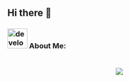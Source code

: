 ## Hi there 👋
###  <img src="/images/Developer.gif" alt="developer gif"  height="45px">  About Me:
<h1 align="center">
  <a href="https://git.io/typing-svg">
    <img src="https://readme-typing-svg.herokuapp.com/?lines=CODERTG2;Nice+to+meet+you+%F0%9F%91%8B&center=true&size=30">
  </a>
